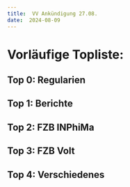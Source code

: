 ```yaml
---
title:  VV Ankündigung 27.08.
date:  2024-08-09
---
```

# Vorläufige Topliste:

## Top 0: Regularien
## Top 1: Berichte
## Top 2: FZB INPhiMa
## Top 3: FZB Volt
## Top 4: Verschiedenes